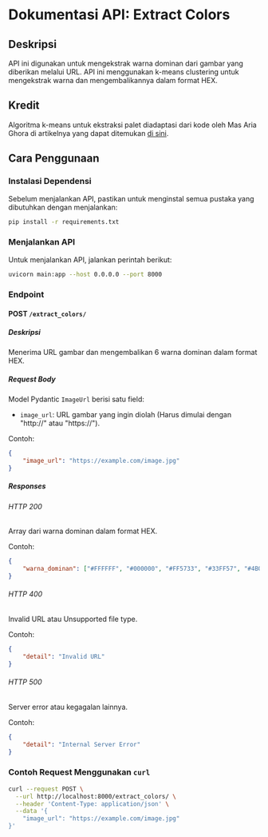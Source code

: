 # Dokumentasi API: Extract Colors

## Deskripsi
API ini digunakan untuk mengekstrak warna dominan dari gambar yang diberikan melalui URL. API ini menggunakan k-means clustering untuk mengekstrak warna dan mengembalikannya dalam format HEX.

## Kredit
Algoritma k-means untuk ekstraksi palet diadaptasi dari kode oleh Mas Aria Ghora di artikelnya yang dapat ditemukan [di sini](https://ghora.net/notes/20230818-kmeans-ekstraksi-palet/).

## Cara Penggunaan

### Instalasi Dependensi
Sebelum menjalankan API, pastikan untuk menginstal semua pustaka yang dibutuhkan dengan menjalankan:

```bash
pip install -r requirements.txt
```

### Menjalankan API
Untuk menjalankan API, jalankan perintah berikut:

```bash
uvicorn main:app --host 0.0.0.0 --port 8000
```

### Endpoint

#### POST `/extract_colors/`

##### Deskripsi
Menerima URL gambar dan mengembalikan 6 warna dominan dalam format HEX.

##### Request Body
Model Pydantic `ImageUrl` berisi satu field:

- `image_url`: URL gambar yang ingin diolah (Harus dimulai dengan "http://" atau "https://").

Contoh:
```json
{
    "image_url": "https://example.com/image.jpg"
}
```

##### Responses
###### HTTP 200
Array dari warna dominan dalam format HEX.

Contoh:
```json
{
    "warna_dominan": ["#FFFFFF", "#000000", "#FF5733", "#33FF57", "#4B0082", "#800080"]
}
```

###### HTTP 400
Invalid URL atau Unsupported file type.

Contoh:
```json
{
    "detail": "Invalid URL"
}
```

###### HTTP 500
Server error atau kegagalan lainnya.

Contoh:
```json
{
    "detail": "Internal Server Error"
}
```

### Contoh Request Menggunakan `curl`
```bash
curl --request POST \
  --url http://localhost:8000/extract_colors/ \
  --header 'Content-Type: application/json' \
  --data '{
    "image_url": "https://example.com/image.jpg"
}'
```

